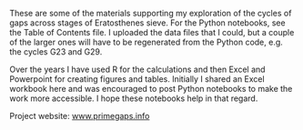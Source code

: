 These are some of the materials supporting my exploration of the cycles of gaps across stages of Eratosthenes sieve.
For the Python notebooks, see the Table of Contents file.  I uploaded the data files that I could, but a couple of the larger ones will have to be
regenerated from the Python code, e.g. the cycles G23 and G29.

Over the years I have used R for the calculations and then Excel and Powerpoint for creating figures and tables.  Initially I shared an Excel workbook here
and was encouraged to post Python notebooks to make the work more accessible.  I hope these notebooks help in that regard.

Project website:  www.primegaps.info 
